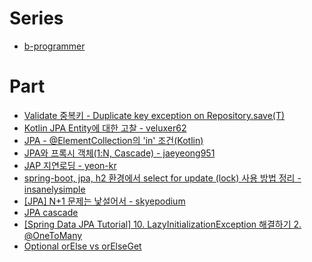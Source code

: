 # Series
- [b-programmer](https://b-programmer.tistory.com/category/JPA)

# Part
- [Validate 중복키 - Duplicate key exception on Repository.save(T)](https://github.com/hazelcast/spring-data-hazelcast/issues/18)
- [Kotlin JPA Entity에 대한 고찰 - veluxer62](https://veluxer62.github.io/explanation/kotlin-jpa-entity/)
- [JPA - @ElementCollection의 'in' 조건(Kotlin)](https://eclipse4j.tistory.com/374)
- [JPA와 프록시 객체(1:N, Cascade) - jaeyeong951](https://jaeyeong951.medium.com/jpa%EC%99%80-%ED%94%84%EB%A1%9D%EC%8B%9C-%EA%B0%9D%EC%B2%B4-1-n-cascade-6dbf4fc7cf4a)
- [JAP 지연로딩 - yeon-kr](https://yeon-kr.tistory.com/190)
- [spring-boot, jpa, h2 환경에서 select for update (lock) 사용 방법 정리 - insanelysimple](https://insanelysimple.tistory.com/340)
- [[JPA] N+1 문제는 낯설어서 - skyepodium](https://velog.io/@skyepodium/JPA-N1-%EB%AC%B8%EC%A0%9C%EB%8A%94-%EB%82%AF%EC%84%A4%EC%96%B4%EC%84%9C)
- [JPA cascade](https://yeon-kr.tistory.com/196)
- [[Spring Data JPA Tutorial] 10. LazyInitializationException 해결하기 2. @OneToMany](https://blog.jiniworld.me/152)
- [Optional orElse vs orElseGet](https://unluckyjung.github.io//java/2022/03/09/java-optional-orElse/)

